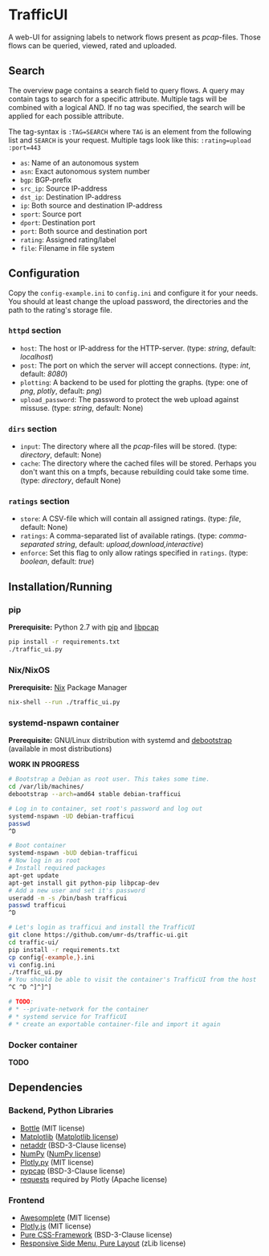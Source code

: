 # TrafficUI
A web-UI for assigning labels to network flows present as *pcap*-files. Those
flows can be queried, viewed, rated and uploaded.


## Search
The overview page contains a search field to query flows. A query may contain
tags to search for a specific attribute. Multiple tags will be combined with
a logical AND. If no tag was specified, the search will be applied for each
possible attribute.

The tag-syntax is `:TAG=SEARCH` where `TAG` is an element from the following
list and `SEARCH` is your request. Multiple tags look like this:
`:rating=upload :port=443`

- `as`: Name of an autonomous system
- `asn`: Exact autonomous system number
- `bgp`: BGP-prefix
- `src_ip`: Source IP-address
- `dst_ip`: Destination IP-address
- `ip`: Both source and destination IP-address
- `sport`: Source port
- `dport`: Destination port
- `port`: Both source and destination port
- `rating`: Assigned rating/label
- `file`: Filename in file system


## Configuration
Copy the `config-example.ini` to `config.ini` and configure it for your needs.
You should at least change the upload password, the directories and the path
to the rating's storage file.

### `httpd` section
- `host`: The host or IP-address for the HTTP-server.
  (type: *string*, default: *localhost*)
- `post`: The port on which the server will accept connections.
  (type: *int*, default: *8080*)
- `plotting`: A backend to be used for plotting the graphs.
  (type: one of *png*, *plotly*, default: *png*)
- `upload_password`: The password to protect the web upload against missuse.
  (type: *string*, default: None)

### `dirs` section
- `input`: The directory where all the *pcap*-files will be stored.
  (type: *directory*, default: None)
- `cache`: The directory where the cached files will be stored. Perhaps you
  don't want this on a tmpfs, because rebuilding could take some time.
  (type: *directory*, default None)

### `ratings` section
- `store`: A CSV-file which will contain all assigned ratings.
  (type: *file*, default: None)
- `ratings`: A comma-separated list of available ratings.
  (type: *comma-separated string*, default: *upload,download,interactive*)
- `enforce`: Set this flag to only allow ratings specified in `ratings`.
  (type: *boolean*, default: *true*)


## Installation/Running
### pip
**Prerequisite:** Python 2.7 with [pip][] and [libpcap][]

```bash
pip install -r requirements.txt
./traffic_ui.py
```

### Nix/NixOS
**Prerequisite:** [Nix][nix] Package Manager

```bash
nix-shell --run ./traffic_ui.py
```

### systemd-nspawn container
**Prerequisite:** GNU/Linux distribution with systemd and [debootstrap][]
(available in most distributions) 

**WORK IN PROGRESS**
```bash
# Bootstrap a Debian as root user. This takes some time.
cd /var/lib/machines/
debootstrap --arch=amd64 stable debian-trafficui

# Log in to container, set root's password and log out
systemd-nspawn -UD debian-trafficui
passwd
^D

# Boot container
systemd-nspawn -bUD debian-trafficui
# Now log in as root
# Install required packages
apt-get update
apt-get install git python-pip libpcap-dev
# Add a new user and set it's password
useradd -m -s /bin/bash trafficui
passwd trafficui
^D

# Let's login as trafficui and install the TrafficUI
git clone https://github.com/umr-ds/traffic-ui.git
cd traffic-ui/
pip install -r requirements.txt
cp config{-example,}.ini
vi config.ini
./traffic_ui.py
# You should be able to visit the container's TrafficUI from the host
^C ^D ^]^]^]

# TODO:
# * --private-network for the container
# * systemd service for TrafficUI
# * create an exportable container-file and import it again
```

### Docker container
**TODO**


## Dependencies
### Backend, Python Libraries
- [Bottle][bottle] (MIT license)
- [Matplotlib][matplotlib] ([Matplotlib license][matplotlib-license])
- [netaddr][] (BSD-3-Clause license)
- [NumPy][numpy] ([NumPy license][numpy-license])
- [Plotly.py][plotly] (MIT license)
- [pypcap][] (BSD-3-Clause license)
- [requests][] required by Plotly (Apache license)

### Frontend
- [Awesomplete][awesomplete] (MIT license)
- [Plotly.js][plotly] (MIT license)
- [Pure CSS-Framework][pure] (BSD-3-Clause license)
- [Responsive Side Menu, Pure Layout][pure-layout] (zLib license)

[awesomplete]: https://leaverou.github.io/awesomplete/
[bottle]: http://bottlepy.org/
[debootstrap]: https://wiki.debian.org/Debootstrap
[libpcap]: http://www.tcpdump.org/
[matplotlib]: https://matplotlib.org/
[matplotlib-license]: https://github.com/matplotlib/matplotlib/blob/master/LICENSE/LICENSE
[netaddr]: https://pypi.python.org/pypi/netaddr
[nix]: https://nixos.org/nix/
[numpy]: http://www.numpy.org/
[numpy-license]: http://www.numpy.org/license.html#license
[pip]: https://pip.pypa.io/
[plotly]: https://plot.ly/
[pure]: http://purecss.io/
[pure-layout]: https://purecss.io/layouts/
[pypcap]: https://pypi.python.org/pypi/pypcap
[requests]: https://github.com/requests/requests
